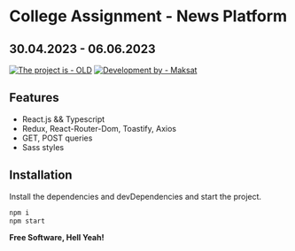# College Assignment - News Platform

## 30.04.2023 - 06.06.2023

[![The project is  - OLD](https://img.shields.io/badge/The_project_is_-OLD-critical?style=for-the-badge)](https://t.me/mxknb)
[![Development by - Maksat](https://img.shields.io/badge/Development_by-Maksat-2ea44f)](https://t.me/mxknb)

## Features

- React.js && Typescript
- Redux, React-Router-Dom, Toastify, Axios
- GET, POST queries
- Sass styles

## Installation

Install the dependencies and devDependencies and start the project.

```sh
npm i
npm start
```

**Free Software, Hell Yeah!**

